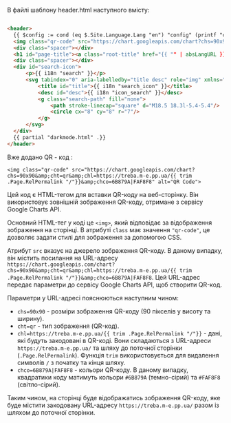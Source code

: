 
В файлі шаблону header.html  наступного вмісту:
  ``` HTML
  
<header>
    {{ $config := cond (eq $.Site.Language.Lang "en") "config" (printf "config.%s" $.Site.Language.Lang) }}
    <img class="qr-code" src="https://chart.googleapis.com/chart?chs=90x90&amp;cht=qr&amp;chl=https://treba.m-e.pp.ua/{{ trim .Page.RelPermalink "/"}}&amp;chco=6B879A|FAF8F8" alt="QR Code">
    <div class="spacer"></div>
    <h1 id="page-title"><a class="root-title" href="{{ "" | absLangURL }}">{{ ( index $.Site.Data $config ).page_title | default $.Site.Data.config.page_title }}</a></h1>
    <div class="spacer"></div>
    <div id="search-icon">
        <p>{{ i18n "search" }}</p>
        <svg tabindex="0" aria-labelledby="title desc" role="img" xmlns="http://www.w3.org/2000/svg" viewBox="0 0 19.9 19.7">
            <title id="title">{{ i18n "search_icon" }}</title>
            <desc id="desc">{{ i18n "icon_search" }}</desc>
            <g class="search-path" fill="none">
                <path stroke-linecap="square" d="M18.5 18.3l-5.4-5.4"/>
                <circle cx="8" cy="8" r="7"/>
            </g>
        </svg>
    </div>
    {{ partial "darkmode.html" .}}
  </header>
```

 Вже додано QR - код :

 `<img class="qr-code" src="https://chart.googleapis.com/chart?chs=90x90&amp;cht=qr&amp;chl=https://treba.m-e.pp.ua/{{ trim .Page.RelPermalink "/"}}&amp;chco=6B879A|FAF8F8" alt="QR Code">`

Цей код є HTML-тегом для вставки QR-коду на веб-сторінку. Він використовує зовнішній зображення QR-коду, отримане з сервісу Google Charts API.

Основний HTML-тег у коді це `<img>`, який відповідає за відображення зображення на сторінці. В атрибуті `class` має значення `"qr-code"`, це дозволяє задати стилі для зображення за допомогою CSS.

Атрибут `src` вказує на джерело зображення QR-коду. В даному випадку, він містить посилання на URL-адресу `https://chart.googleapis.com/chart?chs=90x90&amp;cht=qr&amp;chl=https://treba.m-e.pp.ua/{{ trim .Page.RelPermalink "/"}}&amp;chco=6B879A|FAF8F8`. Цей URL-адрес передає параметри до сервісу Google Charts API, щоб створити QR-код.

Параметри у URL-адресі пояснюються наступним чином:
- `chs=90x90` - розміри зображення QR-коду (90 пікселів у висоту та ширину).
- `cht=qr` - тип зображення (QR-код).
- `chl=https://treba.m-e.pp.ua/{{ trim .Page.RelPermalink "/"}}` - дані, які будуть закодовані в QR-коді. Вони складаються з URL-адреси `https://treba.m-e.pp.ua/` та шляху до поточної сторінки (`.Page.RelPermalink`). Функція `trim` використовується для видалення символів `/` з початку та кінця шляху.
- `chco=6B879A|FAF8F8` - кольори QR-коду. В даному випадку, квадратики коду матимуть кольори `#6B879A` (темно-сірий) та `#FAF8F8` (світло-сірий).

Таким чином, на сторінці буде відображатись зображення QR-коду, яке буде містити закодовану URL-адресу `https://treba.m-e.pp.ua/` разом із шляхом до поточної сторінки.